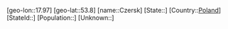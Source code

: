 ﻿---
location: [53.8,17.97]
type: City
tags:
- geo/City


SpocWebEntityId: 29694
isDeleted: false
confidential: public

---
[geo-lon::17.97]
[geo-lat::53.8]
[name::Czersk]
[State::]
[Country::[Poland](geo/Continent/Europe/Poland.md)]
[StateId::]
[Population::]
[Unknown::]

